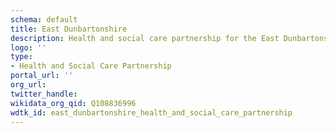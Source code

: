 ```yaml
---
schema: default
title: East Dunbartonshire
description: Health and social care partnership for the East Dunbartonshire area
logo: ''
type:
- Health and Social Care Partnership
portal_url: ''
org_url: 
twitter_handle: 
wikidata_org_qid: Q108836996
wdtk_id: east_dunbartonshire_health_and_social_care_partnership
---
```

